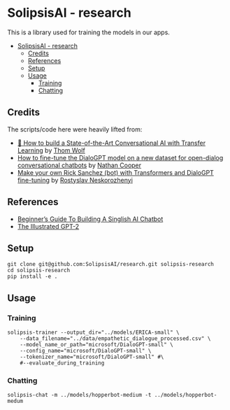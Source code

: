 # SolipsisAI - research

This is a library used for training the models in our apps.

- [SolipsisAI - research](#solipsisai---research)
  - [Credits](#credits)
  - [References](#references)
  - [Setup](#setup)
  - [Usage](#usage)
    - [Training](#training)
    - [Chatting](#chatting)

## Credits

The scripts/code here were heavily lifted from:

- [🦄 How to build a State-of-the-Art Conversational AI with Transfer Learning](https://medium.com/huggingface/how-to-build-a-state-of-the-art-conversational-ai-with-transfer-learning-2d818ac26313) by [Thom Wolf](http://thomwolf.io/)
- [How to fine-tune the DialoGPT model on a new dataset for open-dialog conversational chatbots](https://github.com/ncoop57/i-am-a-nerd/blob/master/_notebooks/2020-05-12-chatbot-part-1.ipynb) by [Nathan Cooper](https://github.com/ncoop57)
- [Make your own Rick Sanchez (bot) with Transformers and DialoGPT fine-tuning](https://colab.research.google.com/drive/15wa925dj7jvdvrz8_z3vU7btqAFQLVlG) by [Rostyslav Neskorozhenyi](https://www.linkedin.com/in/slanj)

## References

- [Beginner’s Guide To Building A Singlish AI Chatbot](https://towardsdatascience.com/beginners-guide-to-building-a-singlish-ai-chatbot-7ecff8255ee)
- [The Illustrated GPT-2](http://jalammar.github.io/illustrated-gpt2/)

## Setup

```shell
git clone git@github.com:SolipsisAI/research.git solipsis-research
cd solipsis-research
pip install -e .
```

## Usage

### Training

```shell
solipsis-trainer --output_dir="../models/ERICA-small" \
    --data_filename="../data/empathetic_dialogue_processed.csv" \
    --model_name_or_path="microsoft/DialoGPT-small" \
    --config_name="microsoft/DialoGPT-small" \
    --tokenizer_name="microsoft/DialoGPT-small" #\
    #--evaluate_during_training 
```

### Chatting

```shell
solipsis-chat -m ../models/hopperbot-medium -t ../models/hopperbot-medum
```